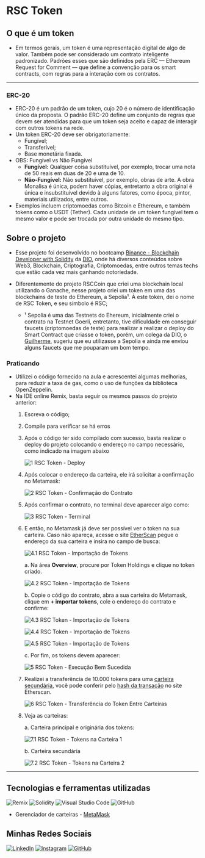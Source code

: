# RSC Token
## O que é um token

- Em termos gerais, um token é uma representação digital de algo de valor. Também pode ser considerado um contrato inteligente padronizado. Padrões esses que são definidos pela ERC — Ethereum Request for Comment — que define a convenção para os smart contracts, com regras para a interação com os contratos.

---

### ERC-20
- ERC-20 é um padrão de um token, cujo 20 é o número de identificação único da proposta. O padrão ERC-20 define um conjunto de regras que devem ser atendidas para que um token seja aceito e capaz de interagir com outros tokens na rede.
- Um token ERC-20 deve ser obrigatoriamente:
    - Fungível;
    - Transferível;
    - Base monetária fixada.
- OBS: Fungível vs Não Fungível
    - **Fungível:** Qualquer coisa substituível, por exemplo, trocar uma nota de 50 reais em duas de 20 e uma de 10.
    - **Não-Fungível:** Não substituível, por exemplo, obras de arte. A obra Monalisa é única, podem haver cópias, entretanto a obra original é única e insubstituível devido à alguns fatores, como época, pintor, materiais utilizados, entre outros.
- Exemplos incluem criptomoedas como Bitcoin e Ethereum, e também tokens como o USDT (Tether). Cada unidade de um token fungível tem o mesmo valor e pode ser trocada por outra unidade do mesmo tipo.



## Sobre o projeto
- Esse projeto foi desenvolvido no bootcamp [Binance - Blockchain Developer with Solidity](https://www.dio.me/bootcamp/coding-the-future-blockchain-developer-with-solidity) da [DIO](https://www.dio.me/), onde há diversos conteúdos sobre Web3, Blockchain, Criptografia, Criptomoedas, entre outros temas techs que estão cada vez mais ganhando notoriedade.
- Diferentemente do projeto RSCCoin que criei uma blockchain local utilizando o Ganache, nesse projeto criei um token em uma das blockchains de teste do Ethereum, a Sepolia¹. À este token, dei o nome de RSC Token, e seu símbolo é RSC;

    - ¹ Sepolia é uma das Testnets do Ehereum, inicialmente criei o contrato na Testnet Goerli, entretanto, tive  dificuldade em conseguir faucets (criptomoedas de teste) para realizar a realizar o deploy do Smart Contract que criasse o token, porém, um colega da DIO, o [Guilherme](https://www.dio.me/users/tx_opus), sugeriu que eu utilizasse a Sepolia e ainda me enviou alguns faucets que me pouparam um bom tempo.

### Praticando
- Utilizei o código fornecido na aula e acrescentei algumas melhorias, para reduzir a taxa de gas, como o uso de funções da biblioteca OpenZeppelin.
- Na IDE online Remix, basta seguir os mesmos passos do projeto anterior:
    1. Escreva o código;
    2. Compile para verificar se há erros
    3. Após o código ter sido compilado com sucesso, basta realizar o deploy do projeto colocando o endereço no campo necessário, como indicado na imagem abaixo

        ![1 RSC Token - Deploy](./assets/1%20RSC%20Token%20-%20Deploy.png)
    4. Após colocar o endereço da carteira, ele irá solicitar a confirmação no Metamask:
        
        ![2 RSC Token - Confirmação do Contrato](./assets/2%20RSC%20Token%20-%20Confirmação%20do%20Contrato.png)

    5. Após confirmar o contrato, no terminal deve aparecer algo como:

        ![3 RSC Token - Terminal](./assets/3%20RSC%20Token%20-%20Terminal.png)

    6. E então, no Metamask já deve ser possível ver o token na sua carteira. Caso não apareça, acesse o site [EtherScan](https://sepolia.etherscan.io/) pegue o endereço da sua carteira e insira no campo de busca:

        ![4.1 RSC Token - Importação de Tokens](./assets/4.1%20RSC%20Token%20-%20Importação%20de%20Tokens.png)

        a. Na área **Overview**, procure por Token Holdings e clique no token criado.

        ![4.2 RSC Token - Importação de Tokens](./assets/4.2%20RSC%20Token%20-%20Importação%20de%20Tokens.png)

        b. Copie o código do contrato, abra a sua carteira do Metamask, clique em **+ importar tokens**, cole o endereço do contrato e confirme:

        ![4.3 RSC Token - Importação de Tokens](./assets/4.3%20RSC%20Token%20-%20Importação%20de%20Tokens.png)
        
        ![4.4 RSC Token - Importação de Tokens](./assets/4.4%20RSC%20Token%20-%20Importação%20de%20Tokens.png)
       
        ![4.5 RSC Token - Importação de Tokens](./assets/4.5%20RSC%20Token%20-%20Importação%20de%20Tokens.png)

        c. Por fim, os tokens devem aparecer:
        
        ![5 RSC Token - Execução Bem Sucedida](./assets/5%20RSC%20Token%20-%20Execução%20Bem%20Sucedida.png)

    8. Realizei a transferência de 10.000 tokens para uma [carteira secundária](https://sepolia.etherscan.io/address/0xa17c0C28B981AcBa2B8f8a9d4A64d4f96861eB70), você pode conferir pelo [hash da transação](https://sepolia.etherscan.io/tx/0x58dc28e81738bd762a677ce91e2f6d79d5a6ccd98323547e01728c8eaeef5926) no site Etherscan.

        ![6 RSC Token - Transferência do Token Entre Carteiras](./assets/6%20RSC%20Token%20-%20Transferência%20do%20Token%20Entre%20Carteiras.png)

    9. Veja as carteiras:

        a. Carteira principal e originária dos tokens:

       ![7.1 RSC Token - Tokens na Carteira 1](./assets/7.1%20RSC%20Token%20-%20Tokens%20na%20Carteira%201.png)

        b. Carteira secundária

       ![7.2 RSC Token - Tokens na Carteira 2](./assets/7.2%20RSC%20Token%20-%20Tokens%20na%20Carteira%202.png)



---

## Tecnologias e ferramentas utilizadas
![Remix](https://img.shields.io/badge/remix-%23000.svg?style=for-the-badge&logo=remix&logoColor=white)
![Solidity](https://img.shields.io/badge/Solidity-%23363636.svg?style=for-the-badge&logo=solidity&logoColor=white)
![Visual Studio Code](https://img.shields.io/badge/Visual%20Studio%20Code-0078d7.svg?style=for-the-badge&logo=visual-studio-code&logoColor=white)
![GitHub](https://img.shields.io/badge/github-%23121011.svg?style=for-the-badge&logo=github&logoColor=white)
- Gerenciador de carteiras - [MetaMask](https://chromewebstore.google.com/detail/nkbihfbeogaeaoehlefnkodbefgpgknn?hl=pt-BR&utm_source=ext_sidebar)


## Minhas Redes Sociais

[![LinkedIn](https://img.shields.io/badge/LinkedIn-0077B5?style=for-the-badge&logo=linkedin&logoColor=white)](https://www.linkedin.com/in/rasec-silva/)
[![Instagram](https://img.shields.io/badge/-Instagram-%23E4405F?style=for-the-badge&logo=instagram&logoColor=white)](https://www.instagram.com/rasec1921/)
[![GitHub](https://img.shields.io/badge/GitHub-100000?style=for-the-badge&logo=github&logoColor=white)](https://github.com/GitAkzo)
